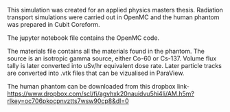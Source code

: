 This simulation was created for an applied physics masters thesis. Radiation transport simulations were carried out in OpenMC and the human phantom was prepared in Cubit Coreform.

The jupyter notebook file contains the OpenMC code. 

The materials file contains all the materials found in the phantom. 
The source is an isotropic gamma source, either Co-60 or Cs-137. 
Volume flux tally is later converted into uSv/hr equivalent dose rate. 
Later particle tracks are converted into .vtk files that can be vizualised in ParaView. 

The human phantom can be downloaded from this dropbox link- https://www.dropbox.com/scl/fi/agvhxk20nauidvu5hi4li/AM.h5m?rlkey=oc706pkocpnvztts7wsw90cp8&dl=0
